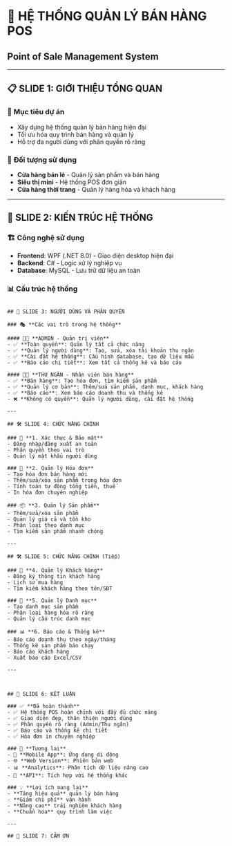 # 🏪 HỆ THỐNG QUẢN LÝ BÁN HÀNG POS
## Point of Sale Management System

---

## 📋 SLIDE 1: GIỚI THIỆU TỔNG QUAN

### 🎯 **Mục tiêu dự án**
- Xây dựng hệ thống quản lý bán hàng hiện đại
- Tối ưu hóa quy trình bán hàng và quản lý
- Hỗ trợ đa người dùng với phân quyền rõ ràng

### 🏢 **Đối tượng sử dụng**
- **Cửa hàng bán lẻ** - Quản lý sản phẩm và bán hàng
- **Siêu thị mini** - Hệ thống POS đơn giản
- **Cửa hàng thời trang** - Quản lý hàng hóa và khách hàng

---

## 🎨 SLIDE 2: KIẾN TRÚC HỆ THỐNG

### 🏗️ **Công nghệ sử dụng**
- **Frontend**: WPF (.NET 8.0) - Giao diện desktop hiện đại
- **Backend**: C# - Logic xử lý nghiệp vụ
- **Database**: MySQL - Lưu trữ dữ liệu an toàn
### 📊 **Cấu trúc hệ thống**
```

## 👥 SLIDE 3: NGƯỜI DÙNG VÀ PHÂN QUYỀN

### 🎭 **Các vai trò trong hệ thống**

#### 👨‍💼 **ADMIN - Quản trị viên**
- ✅ **Toàn quyền**: Quản lý tất cả chức năng
- ✅ **Quản lý người dùng**: Tạo, sửa, xóa tài khoản thu ngân
- ✅ **Cài đặt hệ thống**: Cấu hình database, tạo dữ liệu mẫu
- ✅ **Báo cáo chi tiết**: Xem tất cả thống kê và báo cáo

#### 👩‍💼 **THU NGÂN - Nhân viên bán hàng**
- ✅ **Bán hàng**: Tạo hóa đơn, tìm kiếm sản phẩm
- ✅ **Quản lý cơ bản**: Thêm/sửa sản phẩm, danh mục, khách hàng
- ✅ **Báo cáo**: Xem báo cáo doanh thu và thống kê
- ❌ **Không có quyền**: Quản lý người dùng, cài đặt hệ thống

---

## 🛠️ SLIDE 4: CHỨC NĂNG CHÍNH

### 🔐 **1. Xác thực & Bảo mật**
- Đăng nhập/đăng xuất an toàn
- Phân quyền theo vai trò
- Quản lý mật khẩu người dùng

### 🧾 **2. Quản lý Hóa đơn**
- Tạo hóa đơn bán hàng mới
- Thêm/sửa/xóa sản phẩm trong hóa đơn
- Tính toán tự động tổng tiền, thuế
- In hóa đơn chuyên nghiệp

### 📦 **3. Quản lý Sản phẩm**
- Thêm/sửa/xóa sản phẩm
- Quản lý giá cả và tồn kho
- Phân loại theo danh mục
- Tìm kiếm sản phẩm nhanh chóng

---

## 🛠️ SLIDE 5: CHỨC NĂNG CHÍNH (Tiếp)

### 👥 **4. Quản lý Khách hàng**
- Đăng ký thông tin khách hàng
- Lịch sử mua hàng
- Tìm kiếm khách hàng theo tên/SĐT

### 📂 **5. Quản lý Danh mục**
- Tạo danh mục sản phẩm
- Phân loại hàng hóa rõ ràng
- Quản lý cấu trúc danh mục

### 📊 **6. Báo cáo & Thống kê**
- Báo cáo doanh thu theo ngày/tháng
- Thống kê sản phẩm bán chạy
- Báo cáo khách hàng
- Xuất báo cáo Excel/CSV

---



## 🎯 SLIDE 6: KẾT LUẬN

### ✅ **Đã hoàn thành**
- ✅ Hệ thống POS hoàn chỉnh với đầy đủ chức năng
- ✅ Giao diện đẹp, thân thiện người dùng
- ✅ Phân quyền rõ ràng (Admin/Thu ngân)
- ✅ Báo cáo và thống kê chi tiết
- ✅ Hóa đơn in chuyên nghiệp

### 🔮 **Tương lai**
- 🔄 **Mobile App**: Ứng dụng di động
- 🌐 **Web Version**: Phiên bản web
- 📊 **Analytics**: Phân tích dữ liệu nâng cao
- 🔗 **API**: Tích hợp với hệ thống khác

### 💡 **Lợi ích mang lại**
- **Tăng hiệu quả** quản lý bán hàng
- **Giảm chi phí** vận hành
- **Nâng cao** trải nghiệm khách hàng
- **Chuẩn hóa** quy trình làm việc

---

## 🙏 SLIDE 7: CẢM ƠN

